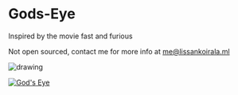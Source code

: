 # Gods-Eye
Inspired by the movie fast and furious

Not open sourced, contact me for more info at me@lissankoirala.ml

<img src="https://github.com/LissanKoirala/Gods-Eye/blob/main/godseye-demo.gif?raw=true" alt="drawing"/>

[![God's Eye](https://yt-embed.herokuapp.com/embed?v=VI_mhZTYGf8)](https://www.youtube.com/clip/UgkxDXAgyuj9QVpejZEVYKLmOlccTXxvrm5Y "God's Eye")
